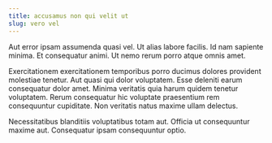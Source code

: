 ```yaml
---
title: accusamus non qui velit ut
slug: vero vel
---
```


Aut error ipsam assumenda quasi vel. Ut alias labore facilis. Id nam sapiente minima. Et consequatur animi. Ut nemo rerum porro atque omnis amet.

Exercitationem exercitationem temporibus porro ducimus dolores provident molestiae tenetur. Aut quasi qui dolor voluptatem. Esse deleniti earum consequatur dolor amet. Minima veritatis quia harum quidem tenetur voluptatem. Rerum consequatur hic voluptate praesentium rem consequuntur cupiditate. Non veritatis natus maxime ullam delectus.

Necessitatibus blanditiis voluptatibus totam aut. Officia ut consequuntur maxime aut. Consequatur ipsam consequuntur optio.
